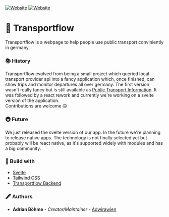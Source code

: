 
[![Website](https://img.shields.io/website?label=transportflow&up_message=online&url=https%3A%2F%2Ftransportflow.online)](https://transportflow.online)
[![Website](https://img.shields.io/website?label=betaseed&up_message=online&up_color=yellow&url=https%3A%2F%2Fbetaseed.transportflow.online)](https://betaseed.transportflow.online)

# 🦜 Transportflow

Transportflow is a webpage to help people use public transport conviniently in germany.<br>

### 📚 History

Transportflow evolved from being a small project which queried local transport provider api
into a fancy application which, once finished, can show trips and monitor departures all over germany.
The first version wasn't really fancy but is still available as [Public Transport Information](https://github.com/Adwirawien/PublicTransportInformation).
It was followed by a react rework and currently we're working on a svelte version of the application.<br>
Contributions are welcome 🙃

### 🚇 Future

We just released the svelte version of our app. In the future we're planning to
release native apps. The technology is not finally selected yet but probably will be react native,
as it's supported widely with modules and has a big community.

### 🔨 Build with

- [Svelte](https://svelte.dev/)
- [Tailwind CSS](https://tailwindcss.com/)
- [Transportflow Backend](https://github.com/Transportflow/Transportflow-Backend)

### 🖋 Authors

- **Adrian Böhme** - *Creator/Maintainer* - [Adwirawien](https://github.com/Adwirawien)
